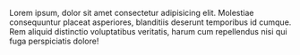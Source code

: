 Lorem ipsum, dolor sit amet consectetur adipisicing elit. Molestiae
consequuntur placeat asperiores, blanditiis deserunt temporibus id cumque.
Rem aliquid distinctio voluptatibus veritatis, harum cum repellendus nisi
qui fuga perspiciatis dolore!

